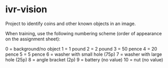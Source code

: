 # ivr-vision

Project to identify coins and other known objects in an image.

When training, use the following numbering scheme (order of appearance on the assignment sheet):

0 = background/no object
1 = 1 pound
2 = 2 pound
3 = 50 pence
4 = 20 pence
5 = 5 pence
6 = washer with small hole (75p)
7 = washer with large hole (25p)
8 = angle bracket (2p)
9 = battery (no value)
10 = nut (no value)